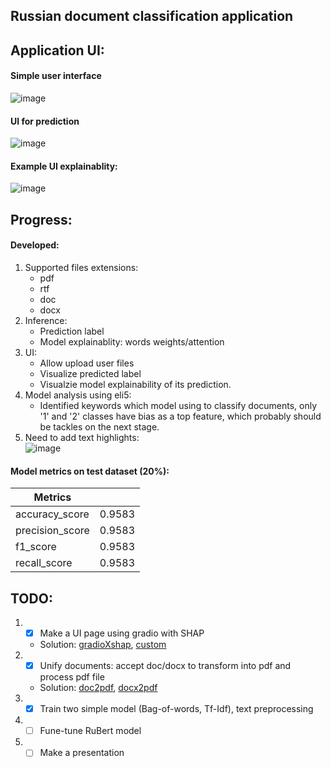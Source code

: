 ## Russian document classification application

## Application UI:
#### Simple user interface
![image](https://user-images.githubusercontent.com/51479797/207982633-5b59cf2b-92f4-4a5f-85a1-2d9f51d9fd49.png)
#### UI for prediction
![image](https://user-images.githubusercontent.com/51479797/207985762-e46ce031-bb2f-4480-9e0b-7cd62113b2bf.png)
#### Example UI explainablity:
![image](https://user-images.githubusercontent.com/51479797/208134217-53c79844-1743-4489-acd6-95252b14674b.png)

## Progress:
#### Developed:
1. Supported files extensions:
    - pdf
    - rtf
    - doc
    - docx
2. Inference:
    - Prediction label
    - Model explainablity: words weights/attention
3. UI:
    - Allow upload user files
    - Visualize predicted label
    - Visualzie model explainability of its prediction.
4. Model analysis using eli5:
    - Identified keywords which model using to classify documents, only '1' and '2' classes have bias as a top feature, which probably should be tackles on the next stage. 
5. Need to add text highlights:  
![image](https://user-images.githubusercontent.com/51479797/208134087-719b8eb9-077e-4b54-ba15-d569f65a2370.png)

    
#### Model metrics on test dataset (20%):
|Metrics        |      |
|---------------|------|
|accuracy_score |0.9583|
|precision_score|0.9583|
|f1_score       |0.9583|
|recall_score   |0.9583|

## TODO:
1. - [X] Make a UI page using gradio with SHAP
    - Solution: [gradioXshap](https://gradio.app/advanced_interface_features/#interpreting-your-predictions), [custom](https://gradio.app/custom_interpretations_with_blocks/)
2. - [X] Unify documents: accept doc/docx to transform into pdf and process pdf file  
    - Solution: [doc2pdf](https://stackoverflow.com/questions/6011115/doc-to-pdf-using-python), [docx2pdf](https://ysko909.github.io/posts/docx-convert-to-pdf-with-python/)
3. - [X] Train two simple model (Bag-of-words, Tf-Idf), text preprocessing 
4. - [ ] Fune-tune RuBert model
5. - [ ] Make a presentation
